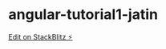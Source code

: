 # angular-tutorial1-jatin

[Edit on StackBlitz ⚡️](https://stackblitz.com/edit/angular-tutorial1-jatin)